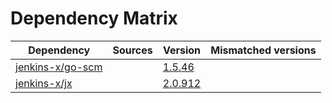 # Dependency Matrix

Dependency | Sources | Version | Mismatched versions
---------- | ------- | ------- | -------------------
[jenkins-x/go-scm](https://github.com/jenkins-x/go-scm) |  | [1.5.46]() | 
[jenkins-x/jx](https://github.com/jenkins-x/jx) |  | [2.0.912](https://github.com/jenkins-x/jx/releases/tag/v2.0.912) | 
